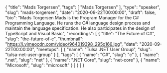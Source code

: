 {
  "title": "Mads Torgersen",
  "tags": [
    "Mads Torgersen"
  ],
  "type": "speaker",
  "slug": "mads-torgersen",
  "date": "2020-09-22T00:00:00",
  "draft": false,
  "bio": "Mads Torgersen Mads is the Program Manager for the C# Programming Language. He runs the C# language design process and maintain the language specification. He also participates in the design of TypeScript and Visual Basic",
  "recordings": [
    {
      "title": "The Future of C#",
      "slug": "the-future-of-c",
      "thumbnail": "https://i.vimeocdn.com/video/964019398_295x166.jpg",
      "date": "2020-09-22T00:00:00",
      "meetups": [
        {
          "name": "Tulsa .NET User Group",
          "slug": "tulsa-net-user-group"
        }
      ],
      "tags": [
        {
          "name": "C#",
          "slug": "c"
        },
        {
          "name": ".net",
          "slug": "net"
        },
        {
          "name": ".NET Core",
          "slug": "net-core"
        },
        {
          "name": "Microsoft",
          "slug": "microsoft"
        }
      ]
    }
  ]
}